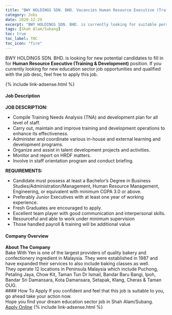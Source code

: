 ```yaml
---
title: "BWY HOLDINGS SDN. BHD. Vacancies Human Resource Executive (Training & Development)" 
category: Jobs 
date: 2020-12-29 
excerpt: "BWY HOLDINGS SDN. BHD. is currently looking for suitable person to fill in the Human Resource Executive (Training & Development) which positioned at Shah Alam/Subang" 
tags: [Shah Alam/Subang] 
toc: true 
toc_label: TOC 
toc_icon: "fire" 
--- 
```


<p>BWY HOLDINGS SDN. BHD. is looking for new potential candidates to fill in for <b>Human Resource Executive (Training & Development)</b> position. If you currently looking for new education sector job opportunities and qualified with the job desc, feel free to apply this job.
</p>{% include link-adsense.html %} 
 <div><div><div><h4>Job Description</h4></div></div><div><div><span><div><p><strong>JOB DESCRIPTION:</strong></p><ul><li>Compile Training Needs Analysis (TNA) and development plan for all level of staff.</li><li>Carry out, maintain and improve training and development operations to enhance its effectiveness.</li><li>Administer and coordinate various in-house and external learning and development programs.</li><li>Organize and assist in talent development projects and activities.</li><li>Monitor and report on HRDF matters.</li><li>Involve in staff orientation program and conduct briefing.</li></ul><p><strong>REQUIREMENTS:</strong></p><ul><li>Candidate must possess at least a Bachelor&#8217;s Degree in Business Studies/Administration/Management, Human Resource Management, Engineering, or equivalent with minimum CGPA 3.0 or above.</li><li>Preferably Junior Executives with at least one year of working experience.</li><li>Fresh Graduates are encouraged to apply.</li><li>Excellent team player with good communication and interpersonal skills.</li><li>Resourceful and able to work under minimum supervision</li><li>Those handled payroll &amp; training will be additional value</li></ul></div></span></div></div></div> 
<div><div><div><h4>Company Overview</h4></div></div><div><div><span><div><div>
<div><strong>About The Company</strong></div>
<div>Bake With Yen is one of the largest providers of quality bakery and confectionery ingredient in Malaysia. They were established in 1987 and have expanded their services to also include baking classes as well.</div>
<div>They operate 12 locations in Peninsula Malaysia which include Puchong, Petaling Jaya, Chow Kit, Taman Tun Dr Ismail, Bandar Baru Bangi, Ipoh, Bandar Sri Damansara, Kota Damansara, Setapak, Klang, Cheras &amp; Taman OUG.</div>
</div></div></span></div></div></div> 
#### How To Apply 
If you confident and feel that this job is suitable to you, go ahead take your action now. <br/> 
Hope you find your dream education sector job in Shah Alam/Subang. <br/> 
<a href="https://www.jobstreet.com.my/en/job/human-resource-executive-training-development-4452206?jobId=jobstreet-my-job-4452206&sectionRank=14&token=0~8172a3b8-6206-44e4-9f7c-32dbef37ae03&fr=SRP%20View%20In%20New%20Ta" class="btn btn--info" target="_blank" rel="nofollow noopenner">Apply Online</a> 
{% include link-adsense.html %} 
